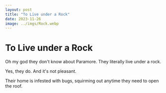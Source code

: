 ```yaml
---
layout: post
title: "To Live under a Rock"
date: 2023-11-26
image: ../imgs/Rock.webp
---
```


# To Live under a Rock 

Oh my god they don't know about Paramore. They literally live under a rock. 

Yes, they do. And it's not pleasant. 

Their home is infested with bugs, squirming out anytime they need to open the roof. 


